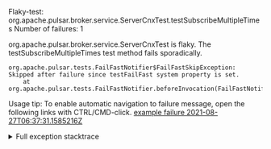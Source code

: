         
Flaky-test: org.apache.pulsar.broker.service.ServerCnxTest.testSubscribeMultipleTimes
Number of failures: 1

org.apache.pulsar.broker.service.ServerCnxTest is flaky. The testSubscribeMultipleTimes test method fails sporadically.

```
org.apache.pulsar.tests.FailFastNotifier$FailFastSkipException: Skipped after failure since testFailFast system property is set.
	at org.apache.pulsar.tests.FailFastNotifier.beforeInvocation(FailFastNotifier.java:88)

```

Usage tip: To enable automatic navigation to failure message, open the following links with CTRL/CMD-click.
[example failure 2021-08-27T06:37:31.1585216Z](https://github.com/apache/pulsar/runs/3440411059?check_suite_focus=true#step:9:1933)


<details>
<summary>Full exception stacktrace</summary>
<code><pre>
org.apache.pulsar.tests.FailFastNotifier$FailFastSkipException: Skipped after failure since testFailFast system property is set.
	at org.apache.pulsar.tests.FailFastNotifier.beforeInvocation(FailFastNotifier.java:88)

</pre></code>
</details>

